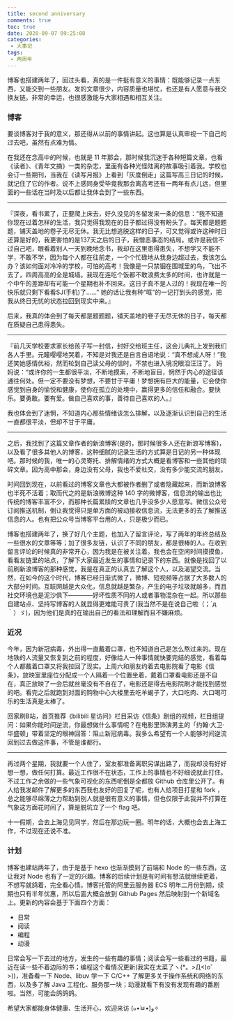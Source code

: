 ```yaml
---
title: second anniversary
comments: true
toc: true
date: 2020-09-07 09:25:08
categories:
 - 大事记
tags:
 - 两周年
---
```


博客也搭建两年了，回过头看，真的是一件挺有意义的事情：既能够记录一点东西，又能交到一些朋友。发的文章很少，内容质量也堪忧，也还是有人愿意与我交换友链。非常的幸运，也很感激能与大家相遇和相互关注。

<!-- more -->


### 博客

要谈博客对于我的意义，那还得从以前的事情讲起。这也算是认真审视一下自己的过去吧，虽然有点难为情。

在我还在念高中的时候，也就是 11 年那会，那时候我沉迷于各种短篇文章，也看《读者》、《青年文摘》一类的杂志，里面有各种光怪陆离的故事吸引着我。学校也会订一些期刊，当我在《读写月报》上看到「灰度倒走」这篇写高三日记的时候，就记住了它的作者。说不上感同身受毕竟我那会离高考还有一两年有点儿远，但里面的一些话在当时及以后都让我体会到了一些东西。

--- 

『深夜，看书累了，正要爬上床去，好久没见的冬留发来一条的信息：“我不知道你现在过着怎样的生活，我只觉得我现在的日子都过得没有盼头了。每天都是题题题，铺天盖地的卷子无尽无休。我无比想逃脱这样的日子，可又觉得或许这种时日还算是好的，我更害怕的是137天之后的日子，我憎恶事态的结局。或许是我信不过自己吧，眼看着别人一天到晚地念书，我却在这里患得患失，不想学又不能不学，不敢不学，因为每个人都在往前走，一个个忙碌地从我身边超过去，我该怎么办？该如何面对冷冷的学校，可怕的高考！我像是一只禁锢在围城里的鸟，飞出不去了，四周高高的全是城墙。我现在连吃个饭都不敢浪费太多的时间，也许就是一个中午的差距却有可能一个星期也补不回来。这日子真不是人过的！我现在唯一的快乐就只剩下看看SJ(手机)了……”
她的话让我有种“哐”的一记打到头的感觉，把我从终日无忧的状态拉回到现实中来。』

后来，我真的体会到了每天都是题题题，铺天盖地的卷子无尽无休的日子，每天都在质疑自己患得患失。

--- 

『前几天学校要求家长给孩子写一封信，封好交给班主任，这会儿典礼上发到我们各人手里。元瞳嘤嘤地哭着，不知是对我还是自言自语地说：“真不想成人呀！”我还笑她感情优裕，然而轮到自己读父母的信时，不禁也进入境况眼泪汪汪了。
妈妈说：“或许你的一生都很平淡，不断地摸索，不断地盲目，惘然于内心的途径该通往何处。但一定不要没有梦想，不要甘于平庸！梦想拥有巨大的能量，它会使你感觉到自身的愉悦和健康，使你在孤立的处境中，赢得更多的信任和融合。要快乐。要勇敢。要有爱。做自己喜欢的事，善待自己喜欢的人。』

我也体会到了迷惘，不知道内心那些情绪该怎么排解，以及逐渐认识到自己的生活一直都很平淡，但却不甘于平庸。

--- 

之后，我找到了这篇文章作者的新浪博客(是的，那时候很多人还在新浪写博客)，以及看了很多其他人的博客，这种细腻的记录生活的方式算是日记的另一种体现吧。那时候的我，唯一的心灵寄托、排解情绪的方式大概是看博客和一些其他的琐碎文章。因为高中那会，身边没有父母，我也不爱社交，没有多少能交流的朋友。

时间回到现在，以前看过的博客文章也大都被作者删了或者隐藏起来，而新浪博客也半死不活着；取而代之的是新浪微博这种 140 字的微博客，信息流的输出也比传统的博客丰富不少，而那种长篇累牍的文章也几乎没多少人愿意写。微信公众号订阅推送机制，倒让我觉得只是单方面的被动接收信息流，无法更多的去了解推送信息的人。也有把公众号当博客平台用的人，只是极少而已。

博客也搭建两年了，换了好几个主题，也加入了留言评论，写了两年的年终总结及一些很水的文章等等；加了很多友链，认识了不同的朋友，都是很棒的人。在收到留言评论的时候真的非常开心，因为我是在被关注着。我也会在空闲时间摸摸鱼，看看友链里的站点，了解下大家最近发生的事情和记录下的东西。就像是找回了以前刷新浪博客的那种感觉，我是在真正的认真去了解这个人，以及渴望交流。当然，在如今的这个时代，博客已经日渐式微了，微博、短视频等占据了大多数人的大部分时间。互联网越是大众化，信息就越是繁杂，产生的电子垃圾就越多，而且社交环境也是泥沙俱下————好坏性质不同的人或者事物混杂在一起。所以那些自建站点、坚持写博客的人就显得更难能可贵了(我当然不是在说自己啦（；´д｀）ゞ)，因为他们是真的在输出自己的看法和理解而且不嫌麻烦。


### 近况

今年，因为新冠病毒，外出得一直戴着口罩，也不知道自己是怎么熬过来的。现在地铁的人流量又恢复到之前的程度，好像给人一种事情就快要完结的感觉，看着每个人都戴着口罩又将我拉回了现实。上周六和朋友约着去电影院看了电影《信条》，放映室里座位分配成一个人隔着一个位置坐着，戴着口罩看电影还是不自在，真正放映了一会后就丝毫没有不自在了，电影还是得去电影院刷才能找到感觉的吧。看完之后就跑到对面的购物中心大楼里去吃羊蝎子了，大口吃肉、大口喝可乐的生活真是太棒了。

回家刷B站，首页推荐《bilibili 星访问》栏目采访《信条》剧组的视频，栏目组提问：如果你能时间逆流，你最想做什么事情呢？在电影里饰演男主的「约翰·大卫·华盛顿」带着坚定的眼神回答：阻止新冠病毒。我多么希望有一个人能够时间逆流回到过去做这件事，不管是谁都行。

--- 

再过两个星期，我就要一个人住了，室友都准备离职另谋出路了，而我却没有好好想一想，做任何打算。最近工作很不在状态，工作上的事情也不好细说就此打住。不过工作之余做的一些气象可视化的东西呢倒是全都放 Github 仓库里公开了。有人给我发邮件了解更多的东西我也友好的回复了呢，也有人给项目打星和 fork ，总之能够尽绵薄之力帮助到别人就是很有意义的事情，但也仅限于此我并不打算在气象这方面花时间了，算是脱坑立了一个 flag 吧。

十一假期，会去上海见见同学，然后在那边玩一圈。明年的话，大概也会去上海工作，不过现在还说不准。

### 计划

博客也建站两年了，由于是基于 hexo 也渐渐摸到了前端和 Node 的一些东西，这让我对 Node 也有了一定的兴趣。博客的后续计划是有时间有想法就继续更着，不想写就鸽着，完全看心情。博客托管的阿里云服务器 ECS 明年二月份到期，续期也只有半年优惠，所以后面大概会放到 Github Pages 然后映射到一个新域名上。更新的内容会基于下面四个方面：

 - 日常
 - 阅读
 - 编程
 - 动漫

日常会写一下去过的地方，发生的一些有趣的事情；阅读会写一些看过的书籍，最近在读一些不着边际的书；编程这个看情况更新(我实在太菜了ヽ(*。>Д<)o゜>))，准备看一下 Node、libuv 学一下 C/C++ 了解更多关于操作系统和网络的东西，以及多了解 Java 工程化、服务那一块；动漫就看下有没有发现有趣的番剧啦。当然，可能会鸽鸽鸽。

希望大家都能身体健康、生活开心，欢迎来访 (๑•̀ㅂ•́)و✧
